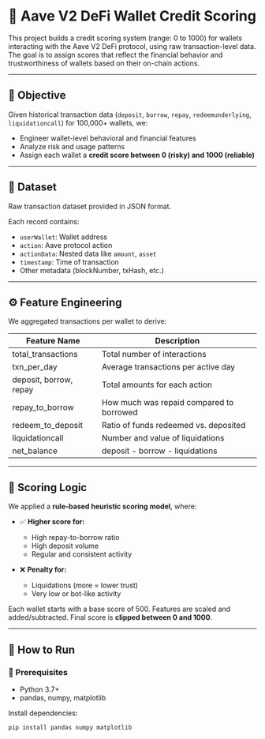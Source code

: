 # 🏦 Aave V2 DeFi Wallet Credit Scoring

This project builds a credit scoring system (range: 0 to 1000) for wallets interacting with the Aave V2 DeFi protocol, using raw transaction-level data. The goal is to assign scores that reflect the financial behavior and trustworthiness of wallets based on their on-chain actions.

---

## 📌 Objective

Given historical transaction data (`deposit`, `borrow`, `repay`, `redeemunderlying`, `liquidationcall`) for 100,000+ wallets, we:

- Engineer wallet-level behavioral and financial features
- Analyze risk and usage patterns
- Assign each wallet a **credit score between 0 (risky) and 1000 (reliable)**

---

## 📂 Dataset

Raw transaction dataset provided in JSON format.

Each record contains:
- `userWallet`: Wallet address
- `action`: Aave protocol action
- `actionData`: Nested data like `amount`, `asset`
- `timestamp`: Time of transaction
- Other metadata (blockNumber, txHash, etc.)

---

## ⚙️ Feature Engineering

We aggregated transactions per wallet to derive:

| Feature Name            | Description |
|-------------------------|-------------|
| total_transactions      | Total number of interactions |
| txn_per_day             | Average transactions per active day |
| deposit, borrow, repay  | Total amounts for each action |
| repay_to_borrow         | How much was repaid compared to borrowed |
| redeem_to_deposit       | Ratio of funds redeemed vs. deposited |
| liquidationcall         | Number and value of liquidations |
| net_balance             | deposit - borrow - liquidations |

---

## 🧠 Scoring Logic

We applied a **rule-based heuristic scoring model**, where:

- ✅ **Higher score for:**
  - High repay-to-borrow ratio
  - High deposit volume
  - Regular and consistent activity

- ❌ **Penalty for:**
  - Liquidations (more = lower trust)
  - Very low or bot-like activity

Each wallet starts with a base score of 500. Features are scaled and added/subtracted. Final score is **clipped between 0 and 1000**.

---

## 🏁 How to Run

### 📌 Prerequisites

- Python 3.7+
- pandas, numpy, matplotlib

Install dependencies:
```bash
pip install pandas numpy matplotlib
